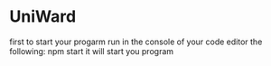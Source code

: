 # UniWard
first to start your progarm run in the console of your code editor the following: npm start 
it will start you program 
